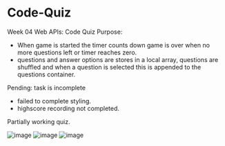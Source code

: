 # Code-Quiz
Week 04 Web APIs: Code Quiz
Purpose:
* When game is started the timer counts down game is over when no more questions left or timer reaches zero.
* questions and answer options are stores in a local array, questions are shuffled and when a question is selected this is appended to the questions container. 

Pending:
task is incomplete 
* failed to complete styling.
* highscore recording not completed.


Partially working quiz.

![image](./images./intropage.png)
![image](./questionfirst.png)
![image](./images./endgame.png)